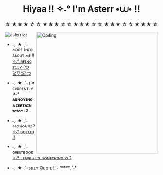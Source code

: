 <h1 align="center">Hiyaa !! ✧˖° I'm Asterr •⩊• !!</h1>
<h3 align="center">☆ ★ ✮ ★ ☆ ☆ ★ ✮ ★ ☆ ☆ ★ ✮ ★ ☆ ☆ ★ ✮ ★ ☆ ☆ ★ ✮ ★ ☆</h3>
<img align="right" alt="Coding" width="400" src="https://i.pinimg.com/originals/b5/ff/ab/b5ffab63239c0f3627dc3a2fed9e8253.gif")
  
<p align="left"> <img src="https://komarev.com/ghpvc/?username=asterrizz&label=Profile%20views&color=0e75b6&style=flat" alt="asterrizz" /> </p>

- ˗ˏˋ ★ ˎˊ˗ ᴍᴏʀᴇ ɪɴꜰᴏ ᴀʙᴏᴜᴛ ᴍᴇ !! [✧˖° ʙᴇɪɴɢ ꜱɪʟʟʏ (つ≧▽≦)つ](https://dprodigy.carrd.co/)

- ˗ˏˋ ★ ˎˊ˗ ɪ’ᴍ ᴄᴜʀʀᴇɴᴛʟʏ **✧˖° ᴀɴɴᴏʏɪɴɢ ᴀ ᴄᴇʀᴛᴀɪɴ ɪᴅɪᴏᴛ :3**

- ˗ˏˋ ★ ˎˊ˗ ᴘʀᴏɴᴏᴜɴꜱ ? [✧˖° ɢᴏᴛᴄʜᴀ !!](https://en.pronouns.page/@Asterizzz)

- ˗ˏˋ ★ ˎˊ˗ ɢᴜᴇꜱᴛʙᴏᴏᴋ [✧˖° ʟᴇᴀᴠᴇ ᴀ ʟɪʟ ꜱᴏᴍᴇᴛʜɪɴɢ :ᴏ ?](https://asterr.123guestbook.com/)

- ˗ˏˋ ★ ˎˊ˗ ꜱɪʟʟʏ Qᴜᴏᴛᴇ !! **˗ 'ᵐᵉᵒʷˎˊ˗'**

<h3 align="left">
<p align="left">
</p>
